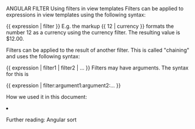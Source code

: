 
ANGULAR FILTER
Using filters in view templates
Filters can be applied to expressions in view templates using the following syntax:

{{ expression | filter }}
E.g. the markup {{ 12 | currency }} formats the number 12 as a currency using the currency filter. The resulting value is $12.00.

Filters can be applied to the result of another filter. This is called "chaining" and uses the following syntax:

{{ expression | filter1 | filter2 | ... }}
Filters may have arguments. The syntax for this is

{{ expression | filter:argument1:argument2:... }}

How we used it in this document:
<li class="item" ng-repeat="item in todo.allTodos | incompleteTodos">



Further reading:
Angular sort 
